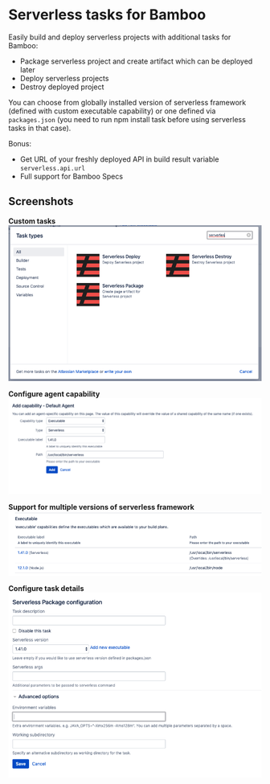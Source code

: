 # Serverless tasks for Bamboo

Easily build and deploy serverless projects with additional tasks for Bamboo:

- Package serverless project and create artifact which can be deployed later
- Deploy serverless projects
- Destroy deployed project

You can choose from globally installed version of serverless framework (defined with custom executable capability) or
one defined via `packages.json` (you need to run npm install task before using serverless tasks in that case).

Bonus: 
 - Get URL of your freshly deployed API in build result variable `serverless.api.url`
 - Full support for Bamboo Specs

## Screenshots

**Custom tasks**
![Custom tasks](https://raw.githubusercontent.com/redfox-tools/bamboo-serverless/master/src/main/resources/images/screenshots/img_00.png)

**Configure agent capability**
![Custom tasks](https://raw.githubusercontent.com/redfox-tools/bamboo-serverless/master/src/main/resources/images/screenshots/img_01.png)

**Support for multiple versions of serverless framework**
![Custom tasks](https://raw.githubusercontent.com/redfox-tools/bamboo-serverless/master/src/main/resources/images/screenshots/img_02.png)

**Configure task details**
![Custom tasks](https://raw.githubusercontent.com/redfox-tools/bamboo-serverless/master/src/main/resources/images/screenshots/img_04.png)

